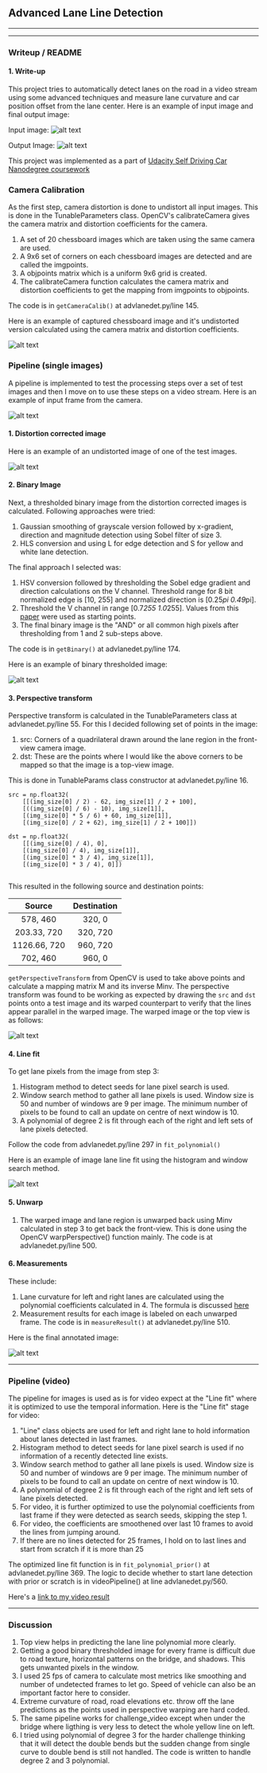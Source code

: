 ## Advanced Lane Line Detection

---

[//]: # (Image References)

[image1]: ./test_images/test6.jpg "Input Image"
[image2]: ./output_images/Calib.jpg "Undistorted"
[image3]: ./output_images/test_undist_out7.jpg "Road Transformed"
[image4]: ./output_images/test_bin_out7.jpg "Binary Example"
[image5]: ./output_images/test_warped_out7.jpg "Warp Example"
[image6]: ./output_images/test_lanes_out7.jpg "Fit Visual"
[image7]: ./output_images/test_measured7.jpg "Output"
[video1]: ./project_out_video.mp4 "Video"


---

### Writeup / README


#### 1. Write-up 

This project tries to automatically detect lanes on the road in a video stream using some advanced techniques and measure lane curvature and car position offset from the lane center.
Here is an example of input image and final output image:

Input image:
![alt text][image1]

Output Image:
![alt text][image7]

This project was implemented as a part of [Udacity Self Driving Car Nanodegree coursework](https://www.udacity.com/course/self-driving-car-engineer-nanodegree--nd013)

### Camera Calibration

As the first step, camera distortion is done to undistort all input images. This is done in the TunableParameters class. OpenCV's calibrateCamera gives the camera matrix and distortion coefficients for the camera. 

1. A set of 20 chessboard images which are taken using the same camera are used.
2. A 9x6 set of corners on each chessboard images are detected and are called the imgpoints.
3. A objpoints matrix which is a uniform 9x6 grid is created.
4. The calibrateCamera function calculates the camera matrix and distortion coefficients to get the mapping from imgpoints to objpoints.

The code is in `getCameraCalib()`  at advlanedet.py/line 145.

Here is an example of captured chessboard image and it's undistorted version calculated using the camera matrix and distortion coefficients.

![alt text][image2]

### Pipeline (single images)
A pipeline is implemented to test the processing steps over a set of test images and then I move on to use these steps on a video stream.
Here is an example of input frame from the camera.

![alt text][image1]

#### 1. Distortion corrected image

Here is an example of an undistorted image of one of the test images.

![alt text][image3]


#### 2. Binary Image 

Next, a thresholded binary image from the distortion corrected images is calculated. Following approaches were tried:

1. Gaussian smoothing of grayscale version followed by x-gradient, direction and magnitude detection using Sobel filter of size 3.
2. HLS conversion and using L for edge detection and S for yellow and white lane detection.

The final approach I selected was:

1. HSV conversion followed by thresholding the Sobel edge gradient and direction calculations on the V channel. Threshold range for 8 bit normalized  edge is [10, 255] and normalized direction is [0.25*pi 0.49*pi].
2. Threshold the V channel in range [0.7*255 1.0*255]. Values from this  [paper](https://pdfs.semanticscholar.org/88d7/c3fe5bbfe8f275541d344eb0b1c02ccc2779.pdf) were used as starting points.
3. The final binary image is the "AND" or all common high pixels after thresholding from 1 and 2 sub-steps above.

The code is in `getBinary()` at advlanedet.py/line 174.

Here is an example of binary thresholded image:

![alt text][image4]

#### 3. Perspective transform

Perspective transform is calculated in the TunableParameters class at advlanedet.py/line 55. 
For this I decided following set of points in the image:

1. src: Corners of a quadrilateral drawn around the lane region in the front-view camera image.
2. dst: These are the points where I would like the above corners to be mapped so that the image is a top-view image.

This is done in TunableParams class constructor at advlanedet.py/line 16.


```
src = np.float32(
    [[(img_size[0] / 2) - 62, img_size[1] / 2 + 100],
    [((img_size[0] / 6) - 10), img_size[1]],
    [(img_size[0] * 5 / 6) + 60, img_size[1]],
    [(img_size[0] / 2 + 62), img_size[1] / 2 + 100]])
	
dst = np.float32(
    [[(img_size[0] / 4), 0],
    [(img_size[0] / 4), img_size[1]],
    [(img_size[0] * 3 / 4), img_size[1]],
    [(img_size[0] * 3 / 4), 0]])
	
```

This resulted in the following source and destination points:


| Source           | Destination   | 
|:----------------:|:-------------:| 
| 578, 460         | 320, 0        | 
| 203.33, 720      | 320, 720      |
| 1126.66, 720     | 960, 720      |
| 702, 460         | 960, 0        |


`getPerspectiveTransform` from OpenCV is used to take above points and calculate a mapping matrix M and its inverse Minv. The perspective transform was found to be working as expected by drawing the `src` and `dst` points onto a test image and its warped counterpart to verify that the lines appear parallel in the warped image.
The warped image or the top view is as follows:

![alt text][image5]

#### 4. Line fit

To get lane pixels from the image from step 3:

1. Histogram method to detect seeds for lane pixel search is used.
2. Window search method to gather all lane pixels is used. Window size is 50 and number of windows are 9 per image. The minimum number of pixels to be found to call an update on centre of next window is 10.
3. A polynomial of degree 2 is fit through each of the right and left sets of lane pixels detected.

Follow the code from advlanedet.py/line 297 in `fit_polynomial()`

Here is an example of image lane line fit using the histogram and window search method.

![alt text][image6]

#### 5. Unwarp

1. The warped image and lane region is unwarped back using Minv calculated in step 3 to get back the front-view. This is done using the OpenCV warpPerspective() function mainly. The code is at advlanedet.py/line 500.

#### 6. Measurements

These include:
1. Lane curvature for left and right lanes are calculated using the polynomial coefficients calculated in 4. The formula is discussed [here](https://www.intmath.com/applications-differentiation/8-radius-curvature.php)
2. Measurement results for each image is labeled on each unwarped frame. The code is in `measureResult()` at advlanedet.py/line 510.

Here is the final annotated image:

![alt text][image7]

---

### Pipeline (video)

The pipeline for images is used as is for video expect at the "Line fit" where it is optimized to use the temporal information. Here is the "Line fit" stage for video:
1. "Line" class objects are used for left and right lane to hold information about lanes detected in last frames.
2. Histogram method to detect seeds for lane pixel search is used if no information of a recently detected line exists.
2. Window search method to gather all lane pixels is used. Window size is 50 and number of windows are 9 per image. The minimum number of pixels to be found to call an update on centre of next window is 10.
3. A polynomial of degree 2 is fit through each of the right and left sets of lane pixels detected.
4. For video, it is further optimized to use the polynomial coefficients from last frame if they were detected as search seeds, skipping the step 1.
5. For video, the coefficients are smoothened over last 10 frames to avoid the lines from jumping around.
6. If there are no lines detected for 25 frames, I hold on to last lines and start from scratch if it is more than 25

The optimized line fit function is in `fit_polynomial_prior()` at advlanedet.py/line 369.
The logic to decide whether to start lane detection with prior or scratch is in videoPipeline() at line advlanedet.py/560.

Here's a [link to my video result](./project_out_video.mp4)

---

### Discussion

1. Top view helps in predicting the lane line polynomial more clearly.
2. Getting a good binary thresholded image for every frame is difficult due to road texture, horizontal patterns on the bridge, and shadows. This gets unwanted pixels in the window.
3. I used 25 fps of camera to calculate most metrics like smoothing and number of undetected frames to let go. Speed of vehicle can also be an important factor here to consider.
4. Extreme curvature of road, road elevations etc. throw off the lane predictions as the points used in perspective warping are hard coded.
5. The same pipeline works for challenge_video except when under the bridge where ligthing is very less to detect the whole yellow line on left.
6. I tried using polynomial of degree 3 for the harder challenge thinking that it will detect the double bends but the sudden change from single curve to double bend is still not handled. The code is written to handle degree 2 and 3 polynomial.

